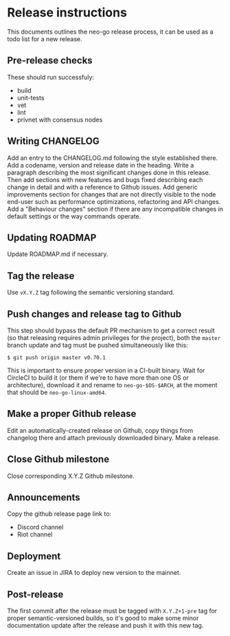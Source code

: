 # Release instructions

This documents outlines the neo-go release process, it can be used as a todo
list for a new release.

## Pre-release checks

These should run successfuly:
 * build
 * unit-tests
 * vet
 * lint
 * privnet with consensus nodes

## Writing CHANGELOG

Add an entry to the CHANGELOG.md following the style established there. Add a
codename, version and release date in the heading. Write a paragraph
describing the most significant changes done in this release. Then add
sections with new features and bugs fixed describing each change in detail and
with a reference to Github issues. Add generic improvements section for
changes that are not directly visible to the node end-user such as performance
optimizations, refactoring and API changes. Add a "Behaviour changes" section
if there are any incompatible changes in default settings or the way commands
operate.

## Updating ROADMAP

Update ROADMAP.md if necessary.

## Tag the release

Use `vX.Y.Z` tag following the semantic versioning standard.

## Push changes and release tag to Github

This step should bypass the default PR mechanism to get a correct result (so
that releasing requires admin privileges for the project), both the `master`
branch update and tag must be pushed simultaneously like this:

    $ git push origin master v0.70.1

This is important to ensure proper version in a CI-built binary. Wait for
CircleCI to build it (or them if we're to have more than one OS or
architecture), download it and rename to `neo-go-$OS-$ARCH`, at the moment
that should be `neo-go-linux-amd64`.

## Make a proper Github release

Edit an automatically-created release on Github, copy things from changelog
there and attach previously downloaded binary. Make a release.

## Close Github milestone

Close corresponding X.Y.Z Github milestone.

## Announcements

Copy the github release page link to:
 * Discord channel
 * Riot channel

## Deployment

Create an issue in JIRA to deploy new version to the mainnet.

## Post-release

The first commit after the release must be tagged with `X.Y.Z+1-pre` tag for
proper semantic-versioned builds, so it's good to make some minor
documentation update after the release and push it with this new tag.

